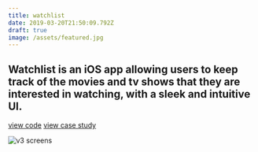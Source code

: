 ```yaml
---
title: watchlist
date: 2019-03-20T21:50:09.792Z
draft: true
image: /assets/featured.jpg
---
```

## Watchlist is an iOS app allowing users to keep track of the movies and tv shows that they are interested in watching, with a sleek and intuitive UI.

[view code](https://github.com/claytercek/watchlist)
[view case study](/journal/watchlist)

![v3 screens](v3.jpg)

